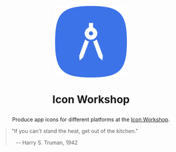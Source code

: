 <p align="center"><img src="public/assets/icon-192.png" /></p>

# <p align="center">Icon Workshop</p>
<p align="center">Produce app icons for different platforms at the <a href="https://icon-workshop.smug.af/" target="_blank">Icon Workshop</a>.</p>

> "If you can't stand the heat, get out of the kitchen."
>
> &nbsp;&nbsp; -- Harry S. Truman, 1942
